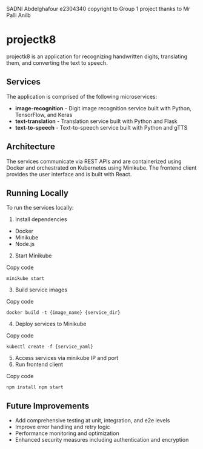 SADNI Abdelghafour e2304340
copyright to Group 1 project thanks to Mr Palli Anilb 

# projectk8

projectk8 is an application for recognizing handwritten digits, translating them, and converting the text to speech.

## Services

The application is comprised of the following microservices:

-   **image-recognition** - Digit image recognition service built with Python, TensorFlow, and Keras
-   **text-translation** - Translation service built with Python and Flask
-   **text-to-speech** - Text-to-speech service built with Python and gTTS

## Architecture

The services communicate via REST APIs and are containerized using Docker and orchestrated on Kubernetes using Minikube. The frontend client provides the user interface and is built with React.

## Running Locally

To run the services locally:

1.  Install dependencies

-   Docker
-   Minikube
-   Node.js

2.  Start Minikube

Copy code

`minikube start`

3.  Build service images

Copy code

`docker build -t {image_name} {service_dir}`

4.  Deploy services to Minikube

Copy code

`kubectl create -f {service_yaml}`

5.  Access services via minikube IP and port
6.  Run frontend client

Copy code

`npm install npm start`

## Future Improvements

-   Add comprehensive testing at unit, integration, and e2e levels
-   Improve error handling and retry logic
-   Performance monitoring and optimization
-   Enhanced security measures including authentication and encryption
